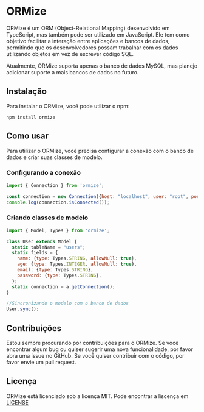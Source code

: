 # ORMize
ORMize é um ORM (Object-Relational Mapping) desenvolvido em TypeScript, mas também pode ser utilizado em JavaScript. Ele tem como objetivo facilitar a interação entre aplicações e bancos de dados, permitindo que os desenvolvedores possam trabalhar com os dados utilizando objetos em vez de escrever código SQL.

Atualmente, ORMize suporta apenas o banco de dados MySQL, mas planejo adicionar suporte a mais bancos de dados no futuro.

## Instalação
Para instalar o ORMize, você pode utilizar o npm:
```
npm install ormize
```

## Como usar
Para utilizar o ORMize, você precisa configurar a conexão com o banco de dados e criar suas classes de modelo.

### Configurando a conexão
```javascript
import { Connection } from 'ormize';

const connection = new Connection({host: "localhost", user: "root", port: 3306, database: "orm"});
console.log(connection.isConnected());
```

### Criando classes de modelo
```javascript
import { Model, Types } from 'ormize';

class User extends Model {
  static tableName = "users";
  static fields = {
    name: {type: Types.STRING, allowNull: true},
    age: {type: Types.INTEGER, allowNull: true},
    email: {type: Types.STRING},
    password: {type: Types.STRING},
  };
  static connection = a.getConnection();
}

//Sincronizando o modelo com o banco de dados
User.sync();
```

## Contribuições
Estou sempre procurando por contribuições para o ORMize. Se você encontrar algum bug ou quiser sugerir uma nova funcionalidade, por favor abra uma issue no GitHub. Se você quiser contribuir com o código, por favor envie um pull request.

## Licença
ORMize está licenciado sob a licença MIT. Pode encontrar a liscença em [LICENSE](LICENSE)
